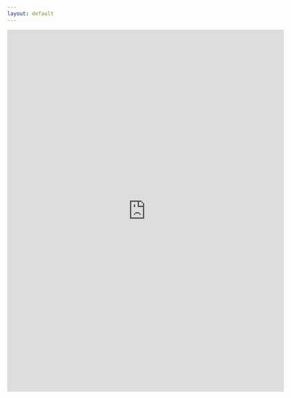 ```yaml
---
layout: default
---
```


<iframe src="https://docs.google.com/forms/d/e/1FAIpQLSdSE-l1V9IhViJsk1RcajCOsKr4oDiUN6WrXh8CyvcRCNT2gA/viewform?embedded=true" width="640" height="837" frameborder="0" marginheight="0" marginwidth="0">Načítání...</iframe>
